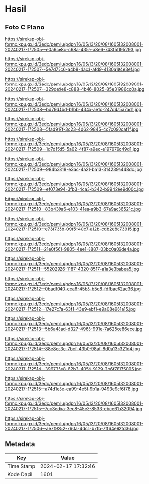 # Hasil

## Foto C Plano

https://sirekap-obj-formc.kpu.go.id/3edc/pemilu/pdpr/16/05/13/20/08/1605132008001-20240217-172505--e0a6ce8c-c68a-435e-a8e6-743f5f195293.jpg

https://sirekap-obj-formc.kpu.go.id/3edc/pemilu/pdpr/16/05/13/20/08/1605132008001-20240217-172507--5e7d72c6-a4b8-4ac3-afd9-4130a194e3ef.jpg

https://sirekap-obj-formc.kpu.go.id/3edc/pemilu/pdpr/16/05/13/20/08/1605132008001-20240217-172507--329de9e8-c888-4b46-8025-85e31986cc0a.jpg

https://sirekap-obj-formc.kpu.go.id/3edc/pemilu/pdpr/16/05/13/20/08/1605132008001-20240217-172508--bd79d4bd-b1bb-434b-ae1c-247d4a5a7ad1.jpg

https://sirekap-obj-formc.kpu.go.id/3edc/pemilu/pdpr/16/05/13/20/08/1605132008001-20240217-172508--5fad917f-3c23-4d62-9845-4c7c090caf1f.jpg

https://sirekap-obj-formc.kpu.go.id/3edc/pemilu/pdpr/16/05/13/20/08/1605132008001-20240217-172509--1d7d15d5-5a62-4f87-a9ec-e197979c49d1.jpg

https://sirekap-obj-formc.kpu.go.id/3edc/pemilu/pdpr/16/05/13/20/08/1605132008001-20240217-172509--984b3818-e3ac-4a21-ba13-314239a448dc.jpg

https://sirekap-obj-formc.kpu.go.id/3edc/pemilu/pdpr/16/05/13/20/08/1605132008001-20240217-172509--ef073e94-3fb3-4ca3-b342-b99426e9d00c.jpg

https://sirekap-obj-formc.kpu.go.id/3edc/pemilu/pdpr/16/05/13/20/08/1605132008001-20240217-172510--83b439a6-e103-41ea-a9b3-67a9ac36521c.jpg

https://sirekap-obj-formc.kpu.go.id/3edc/pemilu/pdpr/16/05/13/20/08/1605132008001-20240217-172510--e73f735b-09f5-40c7-a12b-cdb2e8d73915.jpg

https://sirekap-obj-formc.kpu.go.id/3edc/pemilu/pdpr/16/05/13/20/08/1605132008001-20240217-172511--21e0f561-9805-4ee1-8887-03bc0a06de4a.jpg

https://sirekap-obj-formc.kpu.go.id/3edc/pemilu/pdpr/16/05/13/20/08/1605132008001-20240217-172511--55202926-1187-4320-8517-a1a3e3babea5.jpg

https://sirekap-obj-formc.kpu.go.id/3edc/pemilu/pdpr/16/05/13/20/08/1605132008001-20240217-172512--0badf040-cca6-45b8-b5e8-fdfbae62ae36.jpg

https://sirekap-obj-formc.kpu.go.id/3edc/pemilu/pdpr/16/05/13/20/08/1605132008001-20240217-172512--17e27c7a-63f1-43e9-abf1-e9a08e961a15.jpg

https://sirekap-obj-formc.kpu.go.id/3edc/pemilu/pdpr/16/05/13/20/08/1605132008001-20240217-172513--5b6a48ad-d327-4963-991e-7a625ce86ece.jpg

https://sirekap-obj-formc.kpu.go.id/3edc/pemilu/pdpr/16/05/13/20/08/1605132008001-20240217-172514--88e8ec3c-7bcf-43b0-98af-8d0a13b321d4.jpg

https://sirekap-obj-formc.kpu.go.id/3edc/pemilu/pdpr/16/05/13/20/08/1605132008001-20240217-172514--396735e8-62b3-4054-9129-2b6f78175095.jpg

https://sirekap-obj-formc.kpu.go.id/3edc/pemilu/pdpr/16/05/13/20/08/1605132008001-20240217-172515--a74d1e8e-ea99-4e5f-9b1a-9493e9cf6f78.jpg

https://sirekap-obj-formc.kpu.go.id/3edc/pemilu/pdpr/16/05/13/20/08/1605132008001-20240217-172515--7cc3edba-3ec8-45e3-8533-ebce61b32094.jpg

https://sirekap-obj-formc.kpu.go.id/3edc/pemilu/pdpr/16/05/13/20/08/1605132008001-20240217-172506--ae7f9252-760a-4dca-b7fb-7ff64e92fd36.jpg


## Metadata

| Key        | Value               |
| ---------- | ------------------- |
| Time Stamp | 2024-02-17 17:32:46 |
| Kode Dapil | 1601                |



